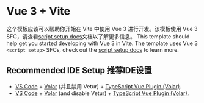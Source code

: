 # Vue 3 + Vite
这个模板应该可以帮助你开始在 Vite 中使用 Vue 3 进行开发。该模板使用 Vue 3 SFC，请查看[script setup docs](https://v3.vuejs.org/api/sfc-script-setup.html#sfc-script-setup)文档以了解更多信息。
This template should help get you started developing with Vue 3 in Vite. The template uses Vue 3 `<script setup>` SFCs, check out the [script setup docs](https://v3.vuejs.org/api/sfc-script-setup.html#sfc-script-setup) to learn more.

## Recommended IDE Setup 推荐IDE设置
- [VS Code](https://code.visualstudio.com/) + [Volar](https://marketplace.visualstudio.com/items?itemName=Vue.volar) (并且禁用 Vetur) + [TypeScript Vue Plugin (Volar)](https://marketplace.visualstudio.com/items?itemName=Vue.vscode-typescript-vue-plugin).
- [VS Code](https://code.visualstudio.com/) + [Volar](https://marketplace.visualstudio.com/items?itemName=Vue.volar) (and disable Vetur) + [TypeScript Vue Plugin (Volar)](https://marketplace.visualstudio.com/items?itemName=Vue.vscode-typescript-vue-plugin).
